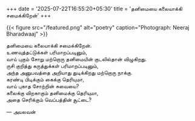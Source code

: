 +++
date = '2025-07-22T16:55:20+05:30'
title = 'தனிமையை கலையாக்கி சமைக்கிறேன்'
+++

{{< figure src="/featured.png" alt="poetry" caption="Photograph: Neeraj Bharadwaaj" >}}

தனிமையை கலையாக்கி சமைக்கிறேன். <br>
உணவுத்தட்டுக்கள் பரிமாறப்படினும், <br>
வாய் புகும் சோறு மற்றொரு தனிமையின் குடலில்தான் விழுகிறது.<br>
ருசி குறித்து கருத்துக்கள் பரிமாறப்படினும், <br>
அந்த அனுபவத்தை அறியாது துடிக்கிறது மற்றொரு நாக்கு. <br>
கரண்டி பிடிக்கும் கைக்கு தெரியுமா, <br>
வாய் புகாத சோற்றின் சுவையை?  <br>
கலைக்கு விறகாகும் தனிமைக்கு தெரியுமா, <br>
அதை செரிக்கும் வெப்பத்தின் சூட்டை? <br>

— அயலவன்


